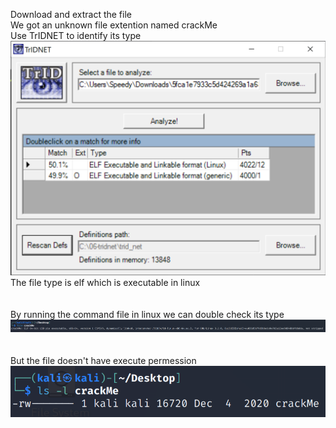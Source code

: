 Download and extract the file  
We got an unknown file extention named crackMe   
Use TrIDNET to identify its type  
![TrIDNET](TrIDNET.png)  
The file type is elf which is executable in linux  
<br><br>
By running the command file in linux we can double check its type  
![file](file.png)  
<br><br>
But the file doesn't have execute permession  
![ls](ls.png)
